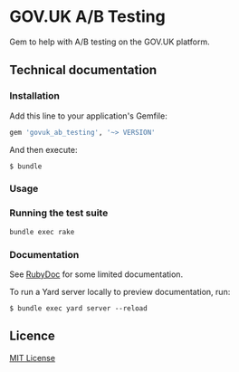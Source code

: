 # GOV.UK A/B Testing

Gem to help with A/B testing on the GOV.UK platform.

## Technical documentation

### Installation

Add this line to your application's Gemfile:

```ruby
gem 'govuk_ab_testing', '~> VERSION'
```

And then execute:

    $ bundle

### Usage

### Running the test suite

`bundle exec rake`

### Documentation

See [RubyDoc](http://www.rubydoc.info/gems/govuk_ab_testing) for some limited documentation.

To run a Yard server locally to preview documentation, run:

    $ bundle exec yard server --reload

## Licence

[MIT License](LICENCE.txt)
